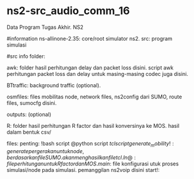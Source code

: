 # ns2-src_audio_comm_16
Data Program Tugas Akhir. NS2

#information
ns-allinone-2.35: core/root simulator ns2. 
src: program simulasi

#src info
folder:

awk: folder hasil perhitungan delay dan packet loss disini. script awk perhitungan packet loss dan delay untuk masing-masing codec juga disini.

BTtraffic: background traffic (optional).

osmfiles: files mobilitas node, network files, ns2config dari SUMO, route files, sumocfg disini.

outputs: (optional)

R: folder hasil perhitungan R factor dan hasil konversinya ke MOS. hasil dalam bentuk csv/

files:
    penting:
    !bash script
    @python script
    $tcl script
        generate_mobility!: generate pergerakan untuk node, berdasarkan file SUMO. akan menghasilkan file tcl.
        ln@: file perhitungan untuk R factor dan MOS.
        main$: file konfigurasi utuk proses simulasi/node pada simulasi. pemanggilan ns2voip disini
        start!: 
        
